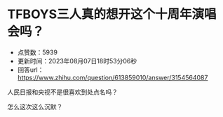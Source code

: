 # TFBOYS三人真的想开这个十周年演唱会吗？
- 点赞数：5939
- 更新时间：2023年08月07日18时53分06秒
- 回答url：https://www.zhihu.com/question/613859010/answer/3154564087
<body>
 <p data-pid="BimJFred">人民日报和央视不是很喜欢到处点名吗？</p>
 <p data-pid="oEOoMsf3">怎么这次这么沉默？</p>
</body>